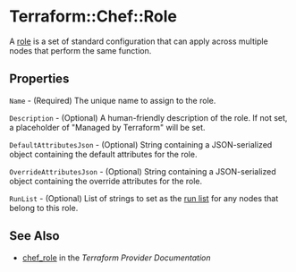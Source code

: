 # Terraform::Chef::Role

A [role](http://docs.chef.io/roles.html) is a set of standard configuration
that can apply across multiple nodes that perform the same function.

## Properties

`Name` - (Required) The unique name to assign to the role.

`Description` - (Optional) A human-friendly description of the role. If not set, a placeholder of "Managed by Terraform" will be set.

`DefaultAttributesJson` - (Optional) String containing a JSON-serialized object containing the default attributes for the role.

`OverrideAttributesJson` - (Optional) String containing a JSON-serialized object containing the override attributes for the role.

`RunList` - (Optional) List of strings to set as the [run list](https://docs.chef.io/run_lists.html) for any nodes that belong to this role.


## See Also

* [chef_role](https://www.terraform.io/docs/providers/chef/r/role.html) in the _Terraform Provider Documentation_